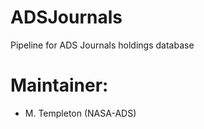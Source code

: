 # ADSJournals

Pipeline for ADS Journals holdings database

# Maintainer:

* M. Templeton (NASA-ADS)
